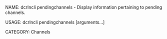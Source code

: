 NAME:
   dcrlncli pendingchannels - Display information pertaining to pending channels.

USAGE:
   dcrlncli pendingchannels [arguments...]

CATEGORY:
   Channels
